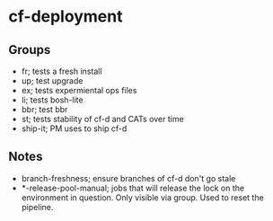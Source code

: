 # cf-deployment

## Groups

* fr; tests a fresh install
* up; test upgrade
* ex; tests expermiental ops files
* li; tests bosh-lite
* bbr; test bbr
* st; tests stability of cf-d and CATs over time
* ship-it; PM uses to ship cf-d

## Notes

* branch-freshness; ensure branches of cf-d don't go stale
* *-release-pool-manual; jobs that will release the lock on the environment in question.  Only visible via group.  Used to reset the pipeline.
